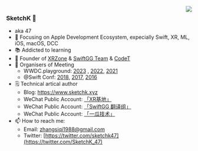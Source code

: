 <img align="right" src="https://github-readme-stats.vercel.app/api?username=SketchK&show_icons=true&icon_color=CE1D2D&text_color=718096&bg_color=ffffff&hide_title=true" />

### SketchK  👋

- aka 47
- 📙 Focusing on Apple Development Ecosystem, expecially Swift, XR, ML, iOS, macOS, DCC
- 📚 Addicted to learning
- 🪪 Founder of [XRZone](https://github.com/XRealityZone) & [SwiftGG Team](https://github.com/SwiftGGTeam) & [CodeT](https://github.com/Code-T) 
- 🏢 Organisers of Meeting
  - WWDC.playground: [2023](https://wwdc23.swiftgg.team/) , [2022](https://wwdc22.swiftgg.team/), [2021](https://wwdc21.swiftgg.team/)
  - @Swift Conf: [2018](https://atswift2018.swiftgg.team/), [2017](https://atswift2017.swiftgg.team/), [2016](https://atswift2016.swiftgg.team/)
- 🗒 Technical artical author
  - Blog: https://www.sketchk.xyz
  - WeChat Public Account: [「XR基地」](https://xreality.zone/)
  - WeChat Public Account: [「SwiftGG 翻译组」](https://swiftgg.team/)
  - WeChat Public Account: [「一瓜技术」](https://www.desgard.com/qrcode)
- 📫 How to reach me:
  - Email: zhangsiqi1988@gmail.com
  - Twitter: [https://twitter.com/sketchk47](https://twitter.com/SketchK_47)
